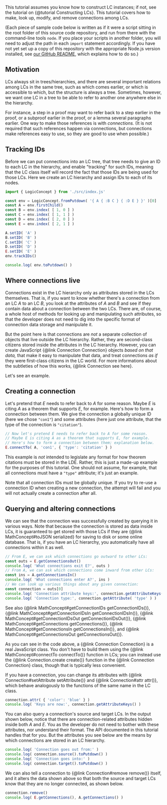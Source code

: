 
This tutorial assumes you know how to construct LC instances; if not, see
the tutorial on {@tutorial Constructing LCs}.  This tutorial covers how to
make, look up, modify, and remove connections among LCs.

(Each piece of sample code below is written as if it were a script sitting in
the root folder of this source code repository, and run from there with the
command-line tools `node`.  If you place your scripts in another folder, you
will need to adjust the path in each `import` statement accordingly.  If you
have not yet set up a copy of this repository with the appropriate Node.js
version installed, see [our GitHub README](https://github.com/lurchmath/lde),
which explains how to do so.)

## Motivation

LCs always sit in trees/hierarchies, and there are several important relations
among LCs in the same tree, such as which comes earlier, or which is
accessible to which, but the structure is always a tree.  Sometimes, however,
we want one LC in a tree to be able to refer to another one anywhere else in
the hierarchy.

For instance, a step in a proof may want to refer back to a step earlier in
the proof, or a subproof earlier in the proof, or a lemma several paragraphs
earlier.  One way to make those references is with *connections.*  (It is not
required that such references happen via connections, but connections make
references easy to use, so they are good to use when possible.)

## Tracking IDs

Before we can put connections into an LC tree, that tree needs to give an ID
to each LC in the hierarchy, and enable "tracking" for such IDs, meaning that
the LC class itself will record the fact that those IDs are being used for
those LCs.  Here we create an LC hierarchy and assign IDs to each of its
nodes.

```js
import { LogicConcept } from './src/index.js'

const env = LogicConcept.fromPutdown( '{ A { :B C } { :D E } }' )[0]
const A = env.firstChild()          
const B = env.index( [ 1, 0 ] )     
const C = env.index( [ 1, 1 ] )     
const D = env.index( [ 2, 0 ] )     
const E = env.index( [ 2, 1 ] )     

A.setID( 'A' )
B.setID( 'B' )
C.setID( 'C' )
D.setID( 'D' )
E.setID( 'E' )
env.trackIDs()

console.log( env.toPutdown() )
```

## Where connections live

Connections exist in the LC hierarchy only as attributes stored in the LCs
themselves.  That is, if you want to know whether there's a connection from an
LC $A$ to an LC $B$, you look at the attributes of $A$ and $B$ and see if they
contain data about a connection between the two LCs.  There are, of course, a
whole host of methods for looking up and manipulating such attributes, so that
the developer does not need to dig into the specific format of connection data
storage and manipulate it.

But the point here is that connections are *not* a separate collection of
objects that live outside the LC hierarchy.  Rather, they are second-class
citizens stored inside the attributes in the LC hierarchy.  However, you can
create JavaScript {@link Connection Connection} objects *based on that data,*
that make it easy to manipulate that data, and treat connections *as if* they
were first-class citizens in the LC world.  For more informations about the
subtleties of how this works, {@link Connection see here}.

Let's see an example.

## Creating a connection

Let's pretend that $E$ needs to refer back to $A$ for some reason.  Maybe $E$
is citing $A$ as a theorem that supports $E$, for example.  Here's how to form
a connection between them.  We give the connection a globally unique ID (here
we chose `"con1"`) and some attributes (here just one attribute, that the type
of the connection is `"citation"`).

```js
// Now let's pretend E needs to refer back to A for some reason.
// Maybe E is citing A as a theorem that supports E, for example.
// Here's how to form a connection between them; explanation below.
E.connectTo( A, 'con1', { 'type': 'citation' } )
```

This example is *not* intended to legislate any format for how theorem
citations must be stored in the LDE.  Rather, this is just a made-up example
for the purposes of this tutorial.  One should not assume, for example, that
all connections must have a `"type"` attribute; it's just an example.

Note that all connection IDs must be globally unique.  If you try to re-use a
connection ID when creating a new connection, the attempt will fail and you
will not actually create a connection after all.

## Querying and altering connections

We can see that the connection was successfully created by querying it in
various ways.  Note that because the connection is stored as data inside LCs,
it is guaranteed to get stored with those LCs if they are
{@link MathConcept#toJSON serialized} for saving to disk or some online
database.  That is, if you have an LC hierarchy, you automatically have all
connections within it as well.

```js
// From E, we can ask which connections go outward to other LCs:
const outs = E.getConnectionsOut()
console.log( 'What connections exit E?', outs )
// From A, we can ask which connections come inward from other LCs:
const ins = A.getConnectionsIn()
console.log( 'What connections enter A?', ins )
// We can look up various things about any given connection:
const connection = outs[0]
console.log( 'Connection attribute keys:', connection.getAttributeKeys() )
console.log( 'Connection type:', connection.getAttribute( 'type' ) )
```

See also {@link MathConcept#getConnectionIDs getConnectionIDs()},
{@link MathConcept#getConnectionIDsIn getConnectionIDsIn()},
{@link MathConcept#getConnectionIDsOut getConnectionIDsOut()},
{@link MathConcept#getConnections getConnections()},
{@link MathConcept#getConnectionsIn getConnectionsIn()}, and
{@link MathConcept#getConnectionsOut getConnectionsOut()}.

As you can see in the code above, a {@link Connection Connection} is a real
JavaScript class.  You don't have to build them using the
{@link MathConcept#connectTo connectTo()} function in LCs; you can instead use
the {@link Connection.create create()} function in the
{@link Connection Connection} class, though that is typically less convenient.

If you have a connection, you can change its attributes with
{@link Connection#setAttribute setAttribute()} and
{@link Connection#attr attr()}, which behave analogously to the functions of
the same name in the LC class.

```js
connection.attr( { 'color': 'blue' } )
console.log( 'Keys are now:', connection.getAttributeKeys() )
```

You can also query a connection's source and target LCs.  In the output shown
below, notice that there are connection-related attributes hidden inside both
$A$ and $E$.  You as the developer do not need to bother with these
attributes, nor understand their format.  The API documented in this tutorial
handles that for you.  But the attributes you see below are the means by which
connections are stored in an LC hierarchy.

```js
console.log( 'Connection goes out from:' )
console.log( connection.source().toPutdown() )
console.log( 'Connection goes into:' )
console.log( connection.target().toPutdown() )
```

We can also tell a connection to {@link Connection#remove remove()} itself,
and it alters the data shown above so that both the source and target LCs know
that they are no longer connected, as shown below.

```js
connection.remove()
console.log( E.getConnections(), A.getConnections() )
```
